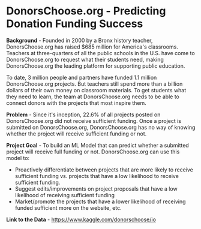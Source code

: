 # DonorsChoose.org - Predicting Donation Funding Success 

**Background** - Founded in 2000 by a Bronx history teacher, DonorsChoose.org has raised $685 million for America's classrooms. Teachers at three-quarters of all the public schools in the U.S. have come to DonorsChoose.org to request what their students need, making DonorsChoose.org the leading platform for supporting public education.

To date, 3 million people and partners have funded 1.1 million DonorsChoose.org projects. But teachers still spend more than a billion dollars of their own money on classroom materials. To get students what they need to learn, the team at DonorsChoose.org needs to be able to connect donors with the projects that most inspire them.

**Problem** - Since it's inception, 22.6% of all projects posted on DonorsChoose.org did not receive sufficient funding. Once a project is submitted on DonorsChoose.org, DonorsChoose.org has no way of knowing whether the project will receive sufficient funding or not. 

**Project Goal** - To build an ML Model that can predict whether a submitted project will receive full funding or not. DonorsChoose.org can use this model to: 

* Proactively differentiate between projects that are more likely to receive sufficient funding vs. projects that have a low likelihood to receive sufficient funding. 
* Suggest edits/improvements on project proposals that have a low likelihood of receiving sufficient funding
* Market/promote the projects that have a lower likelihood of receiving  funded sufficient more on the website, etc.

**Link to the Data** - https://www.kaggle.com/donorschoose/io 
